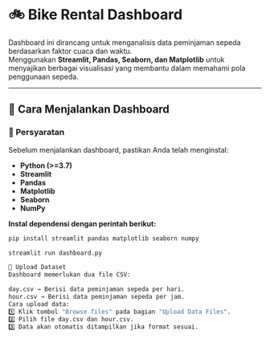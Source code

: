 # 🚲 Bike Rental Dashboard  

Dashboard ini dirancang untuk menganalisis data peminjaman sepeda berdasarkan faktor cuaca dan waktu.  
Menggunakan **Streamlit, Pandas, Seaborn, dan Matplotlib** untuk menyajikan berbagai visualisasi yang membantu dalam memahami pola penggunaan sepeda.  


---

## 🚀 Cara Menjalankan Dashboard  

### 📌 Persyaratan  

Sebelum menjalankan dashboard, pastikan Anda telah menginstal:  
- **Python (>=3.7)**  
- **Streamlit**  
- **Pandas**  
- **Matplotlib**  
- **Seaborn**  
- **NumPy**  

**Instal dependensi dengan perintah berikut:**  
```bash
pip install streamlit pandas matplotlib seaborn numpy

streamlit run dashboard.py

📂 Upload Dataset
Dashboard memerlukan dua file CSV:

day.csv → Berisi data peminjaman sepeda per hari.
hour.csv → Berisi data peminjaman sepeda per jam.
Cara upload data:
1️⃣ Klik tombol "Browse files" pada bagian "Upload Data Files".
2️⃣ Pilih file day.csv dan hour.csv.
3️⃣ Data akan otomatis ditampilkan jika format sesuai.

